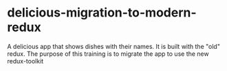 # delicious-migration-to-modern-redux
A delicious app that shows dishes with their names. It is built with the "old" redux. The purpose of this training is to migrate the app to use the new redux-toolkit
